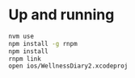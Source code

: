 # Up and running

```bash
nvm use
npm install -g rnpm
npm install
rnpm link
open ios/WellnessDiary2.xcodeproj
```

